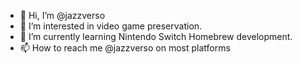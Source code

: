 - 👋 Hi, I’m @jazzverso
- 👀 I’m interested in video game preservation.
- 🌱 I’m currently learning Nintendo Switch Homebrew development.
- 📫 How to reach me @jazzverso on most platforms

<!---
jazzverso/jazzverso is a ✨ special ✨ repository because its `README.md` (this file) appears on your GitHub profile.
You can click the Preview link to take a look at your changes.
--->
